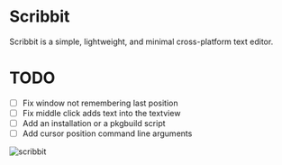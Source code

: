 # Scribbit
Scribbit is a simple, lightweight, and minimal cross-platform text editor.

# TODO
- [ ] Fix window not remembering last position
- [ ] Fix middle click adds text into the textview
- [ ] Add an installation or a pkgbuild script
- [ ] Add cursor position command line arguments

![scribbit](https://user-images.githubusercontent.com/29477753/139601332-df554afd-ead2-4b47-8778-01a1ce9becc5.png)
